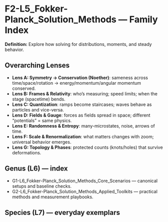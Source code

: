 # F2-L5_Fokker-Planck_Solution_Methods — Family Index
**Definition:** Explore how solving for distributions, moments, and steady behavior.

## Overarching Lenses

- **Lens A: Symmetry -> Conservation (Noether)**: sameness across time/space/rotation → energy/momentum/angular momentum conserved.
- **Lens B: Frames & Relativity**: who’s measuring; speed limits; when the stage (spacetime) bends.
- **Lens C: Quantization**: ramps become staircases; waves behave as particles and vice-versa.
- **Lens D: Fields & Gauge**: forces as fields spread in space; different “potentials” = same physics.
- **Lens E: Randomness & Entropy**: many-microstates, noise, arrows of time.
- **Lens F: Scale & Renormalization**: what matters changes with zoom; universal behavior emerges.
- **Lens G: Topology & Phases**: protected counts (knots/holes) that survive deformations.

## Genus (L6) — index
- G1-L6_Fokker-Planck_Solution_Methods_Core_Scenarios — canonical setups and baseline checks.
- G2-L6_Fokker-Planck_Solution_Methods_Applied_Toolkits — practical methods and measurement playbooks.

## Species (L7) — everyday exemplars

